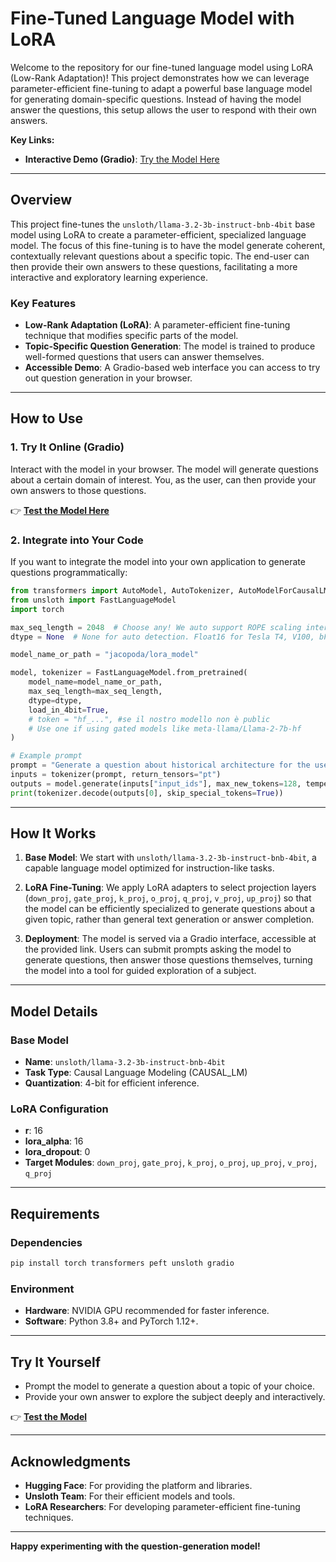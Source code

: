 # **Fine-Tuned Language Model with LoRA**

Welcome to the repository for our fine-tuned language model using LoRA (Low-Rank Adaptation)! This project demonstrates how we can leverage parameter-efficient fine-tuning to adapt a powerful base language model for generating domain-specific questions. Instead of having the model answer the questions, this setup allows the user to respond with their own answers. 

**Key Links:**
- **Interactive Demo (Gradio)**: [Try the Model Here](https://9b7c23980211fb75b3.gradio.live/)

---

## **Overview**

This project fine-tunes the `unsloth/llama-3.2-3b-instruct-bnb-4bit` base model using LoRA to create a parameter-efficient, specialized language model. The focus of this fine-tuning is to have the model generate coherent, contextually relevant questions about a specific topic. The end-user can then provide their own answers to these questions, facilitating a more interactive and exploratory learning experience.

### **Key Features**
- **Low-Rank Adaptation (LoRA)**: A parameter-efficient fine-tuning technique that modifies specific parts of the model.
- **Topic-Specific Question Generation**: The model is trained to produce well-formed questions that users can answer themselves.
- **Accessible Demo**: A Gradio-based web interface you can access to try out question generation in your browser.

---

## **How to Use**

### **1. Try It Online (Gradio)**

Interact with the model in your browser. The model will generate questions about a certain domain of interest. You, as the user, can then provide your own answers to those questions.

👉 **[Test the Model Here](https://9b7c23980211fb75b3.gradio.live/)**

### **2. Integrate into Your Code**

If you want to integrate the model into your own application to generate questions programmatically:

```python
from transformers import AutoModel, AutoTokenizer, AutoModelForCausalLM
from unsloth import FastLanguageModel
import torch

max_seq_length = 2048  # Choose any! We auto support ROPE scaling internally!
dtype = None  # None for auto detection. Float16 for Tesla T4, V100, bFloat16 for Ampere+

model_name_or_path = "jacopoda/lora_model"

model, tokenizer = FastLanguageModel.from_pretrained(
    model_name=model_name_or_path,
    max_seq_length=max_seq_length,
    dtype=dtype,
    load_in_4bit=True,
    # token = "hf_...", #se il nostro modello non è public
    # Use one if using gated models like meta-llama/Llama-2-7b-hf
)

# Example prompt
prompt = "Generate a question about historical architecture for the user to answer."
inputs = tokenizer(prompt, return_tensors="pt")
outputs = model.generate(inputs["input_ids"], max_new_tokens=128, temperature=1.5)
print(tokenizer.decode(outputs[0], skip_special_tokens=True))
```

---

## **How It Works**

1. **Base Model**: 
   We start with `unsloth/llama-3.2-3b-instruct-bnb-4bit`, a capable language model optimized for instruction-like tasks.

2. **LoRA Fine-Tuning**: 
   We apply LoRA adapters to select projection layers (`down_proj`, `gate_proj`, `k_proj`, `o_proj`, `q_proj`, `v_proj`, `up_proj`) so that the model can be efficiently specialized to generate questions about a given topic, rather than general text generation or answer completion.

3. **Deployment**:
   The model is served via a Gradio interface, accessible at the provided link. Users can submit prompts asking the model to generate questions, then answer those questions themselves, turning the model into a tool for guided exploration of a subject.

---

## **Model Details**

### **Base Model**
- **Name**: `unsloth/llama-3.2-3b-instruct-bnb-4bit`
- **Task Type**: Causal Language Modeling (CAUSAL_LM)
- **Quantization**: 4-bit for efficient inference.

### **LoRA Configuration**
- **r**: 16
- **lora_alpha**: 16
- **lora_dropout**: 0
- **Target Modules**: `down_proj`, `gate_proj`, `k_proj`, `o_proj`, `up_proj`, `v_proj`, `q_proj`

---

## **Requirements**

### **Dependencies**
```bash
pip install torch transformers peft unsloth gradio
```

### **Environment**
- **Hardware**: NVIDIA GPU recommended for faster inference.
- **Software**: Python 3.8+ and PyTorch 1.12+.

---

## **Try It Yourself**
- Prompt the model to generate a question about a topic of your choice.
- Provide your own answer to explore the subject deeply and interactively.

👉 **[Test the Model](https://9b7c23980211fb75b3.gradio.live/)**

---

## **Acknowledgments**
- **Hugging Face**: For providing the platform and libraries.
- **Unsloth Team**: For their efficient models and tools.
- **LoRA Researchers**: For developing parameter-efficient fine-tuning techniques.

---

**Happy experimenting with the question-generation model!**

